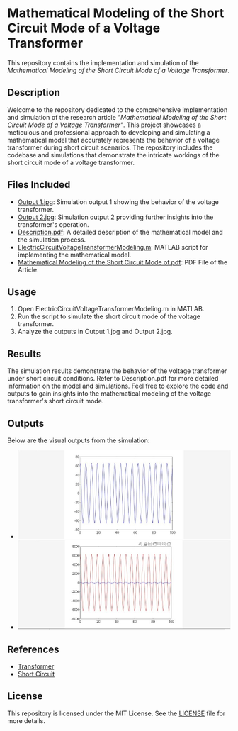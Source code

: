 # Mathematical Modeling of the Short Circuit Mode of a Voltage Transformer

   This repository contains the implementation and simulation of the *Mathematical Modeling of the Short Circuit Mode of a Voltage Transformer*. 

## Description

   Welcome to the repository dedicated to the comprehensive implementation and simulation of the research 
   article *"Mathematical Modeling of the Short Circuit Mode of a Voltage Transformer"*.
   This project showcases a meticulous and professional approach to developing and simulating a mathematical 
   model that accurately represents the behavior of a voltage transformer during short circuit scenarios. 
   The repository includes the codebase and simulations that demonstrate the intricate workings of the short circuit mode of a voltage transformer.

## Files Included

   * [Output 1.jpg](Output%201.jpg): Simulation output 1 showing the behavior of the voltage transformer.
   * [Output 2.jpg](Output%202.jpg): Simulation output 2 providing further insights into the transformer's operation.
   * [Description.pdf](Description.pdf): A detailed description of the mathematical model and the simulation process.
   * [ElectricCircuitVoltageTransformerModeling.m](ElectricCircuitVoltageTransformerModeling.m): MATLAB script for implementing the mathematical model.
   * [Mathematical Modeling of the Short Circuit Mode of.pdf](Mathematical%20Modeling%20of%20the%20Short%20Circuit%20Mode%20of.pdf): PDF File of the Article.

## Usage

   1. Open ElectricCircuitVoltageTransformerModeling.m in MATLAB.
   2. Run the script to simulate the short circuit mode of the voltage transformer.
   3. Analyze the outputs in Output 1.jpg and Output 2.jpg.

## Results

   The simulation results demonstrate the behavior of the voltage transformer under short circuit conditions.
   Refer to Description.pdf for more detailed information on the model and simulations.
   Feel free to explore the code and outputs to gain insights into the mathematical modeling of the voltage transformer's short circuit mode.

## Outputs

   Below are the visual outputs from the simulation:
   - ![Output 1](Output%201.jpg)
   - ![Output 2](Output%202.jpg)

## References

   * [Transformer](https://en.wikipedia.org/wiki/Transformer)
   * [Short Circuit](https://en.wikipedia.org/wiki/Short_circuit)

## License

   This repository is licensed under the MIT License.
   See the [LICENSE](./LICENSE) file for more details.
